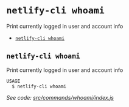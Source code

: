 `netlify-cli whoami`
====================

Print currently logged in user and account info

* [`netlify-cli whoami`](#netlify-cli-whoami)

## `netlify-cli whoami`

Print currently logged in user and account info

```
USAGE
  $ netlify-cli whoami
```

_See code: [src/commands/whoami/index.js](https://github.com/netlify/cli/blob/v0.0.0/src/commands/whoami/index.js)_
